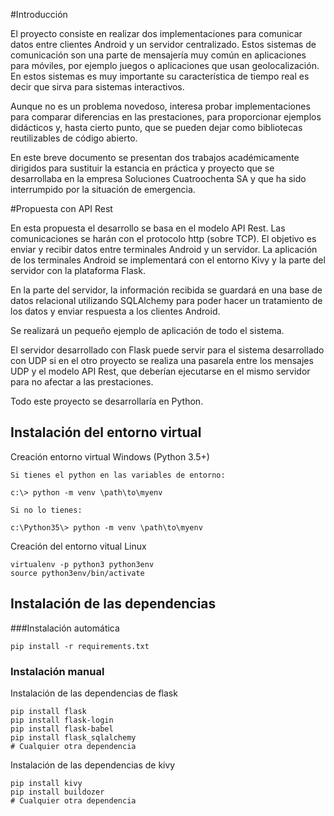 #Introducción

El proyecto consiste en realizar dos implementaciones para comunicar datos entre clientes Android y un servidor centralizado. Estos sistemas de comunicación son una parte de mensajería muy común en aplicaciones para móviles, por ejemplo juegos o aplicaciones que usan geolocalización. En estos sistemas es muy importante su característica de tiempo real es decir que sirva para sistemas interactivos.

Aunque no es un problema novedoso, interesa probar implementaciones para comparar diferencias en las prestaciones, para proporcionar ejemplos didácticos y, hasta cierto punto, que se pueden dejar como bibliotecas reutilizables de código abierto.

En este breve documento se presentan dos trabajos académicamente dirigidos para sustituir la estancia en práctica y proyecto que se desarrollaba en la empresa Soluciones Cuatroochenta SA y que ha sido interrumpido por la situación de emergencia.

#Propuesta con API Rest

En esta propuesta el desarrollo se basa en el modelo API Rest. Las comunicaciones se harán con el protocolo http (sobre TCP). El objetivo es enviar y recibir datos entre terminales Android y un servidor. La aplicación de los terminales Android se implementará con el entorno Kivy y la parte del servidor con la plataforma Flask.

En la parte del servidor, la información recibida se guardará en una base de datos relacional utilizando SQLAlchemy para poder hacer un tratamiento de los datos y enviar respuesta a los clientes Android.

Se realizará un pequeño ejemplo de aplicación de todo el sistema.

El servidor desarrollado con Flask puede servir para el sistema desarrollado con UDP si en el otro proyecto se realiza una pasarela entre los mensajes UDP y el modelo API Rest, que deberían ejecutarse en el mismo servidor para no afectar a las prestaciones.

Todo este proyecto se desarrollaría en Python.



## Instalación del entorno virtual 


Creación entorno virtual Windows (Python 3.5+)
```
Si tienes el python en las variables de entorno:

c:\> python -m venv \path\to\myenv

Si no lo tienes:

c:\Python35\> python -m venv \path\to\myenv
```

Creación del entorno vitual Linux
```
virtualenv -p python3 python3env
source python3env/bin/activate
```

## Instalación de las dependencias 

###Instalación automática 
```
pip install -r requirements.txt
```

### Instalación manual
Instalación de las dependencias de flask
```
pip install flask
pip install flask-login
pip install flask-babel
pip install flask_sqlalchemy
# Cualquier otra dependencia
```

Instalación de las dependencias de kivy

```
pip install kivy
pip install buildozer 
# Cualquier otra dependencia
```

